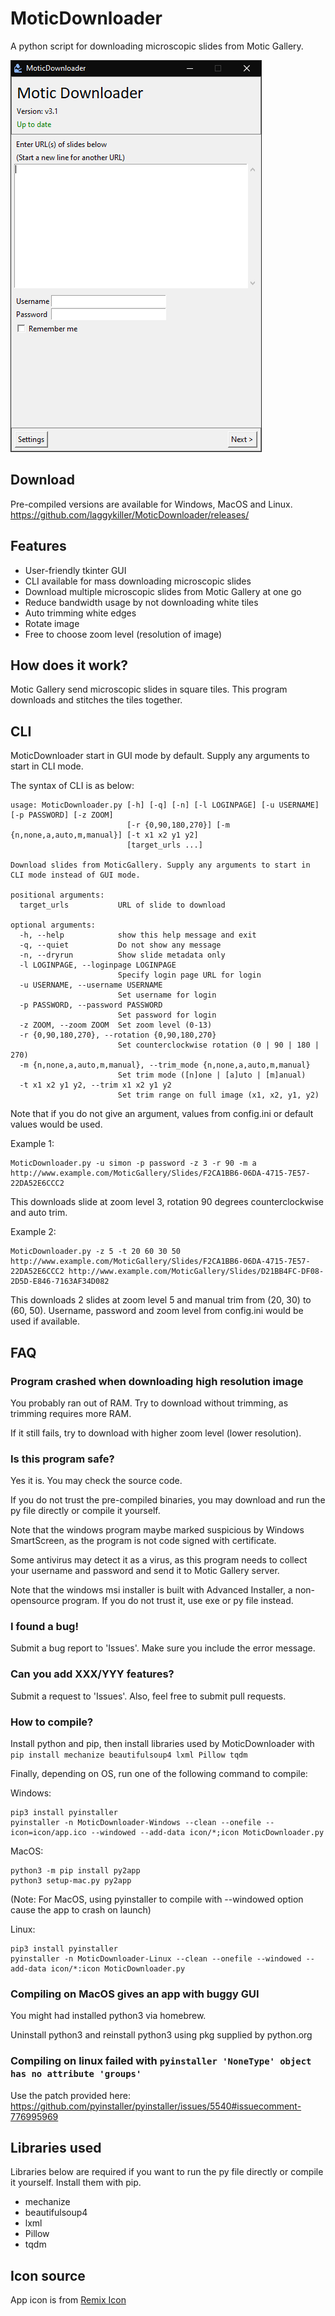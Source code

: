 # MoticDownloader
A python script for downloading microscopic slides from Motic Gallery.

![alt text](https://github.com/laggykiller/MoticDownloader/blob/main/Demo.png?raw=true)

## Download
Pre-compiled versions are available for Windows, MacOS and Linux.
<https://github.com/laggykiller/MoticDownloader/releases/>

## Features
 - User-friendly tkinter GUI
 - CLI available for mass downloading microscopic slides
 - Download multiple microscopic slides from Motic Gallery at one go
 - Reduce bandwidth usage by not downloading white tiles
 - Auto trimming white edges
 - Rotate image
 - Free to choose zoom level (resolution of image)

## How does it work?
Motic Gallery send microscopic slides in square tiles. This program downloads and stitches the tiles together.

## CLI
MoticDownloader start in GUI mode by default. Supply any arguments to start in CLI mode.

The syntax of CLI is as below:

```
usage: MoticDownloader.py [-h] [-q] [-n] [-l LOGINPAGE] [-u USERNAME] [-p PASSWORD] [-z ZOOM]
                          [-r {0,90,180,270}] [-m {n,none,a,auto,m,manual}] [-t x1 x2 y1 y2]
                          [target_urls ...]

Download slides from MoticGallery. Supply any arguments to start in CLI mode instead of GUI mode.

positional arguments:
  target_urls           URL of slide to download

optional arguments:
  -h, --help            show this help message and exit
  -q, --quiet           Do not show any message
  -n, --dryrun          Show slide metadata only
  -l LOGINPAGE, --loginpage LOGINPAGE
                        Specify login page URL for login
  -u USERNAME, --username USERNAME
                        Set username for login
  -p PASSWORD, --password PASSWORD
                        Set password for login
  -z ZOOM, --zoom ZOOM  Set zoom level (0-13)
  -r {0,90,180,270}, --rotation {0,90,180,270}
                        Set counterclockwise rotation (0 | 90 | 180 | 270)
  -m {n,none,a,auto,m,manual}, --trim_mode {n,none,a,auto,m,manual}
                        Set trim mode ([n]one | [a]uto | [m]anual)
  -t x1 x2 y1 y2, --trim x1 x2 y1 y2
                        Set trim range on full image (x1, x2, y1, y2)
```

Note that if you do not give an argument, values from config.ini or default values would be used.

Example 1:

```
MoticDownloader.py -u simon -p password -z 3 -r 90 -m a http://www.example.com/MoticGallery/Slides/F2CA1BB6-06DA-4715-7E57-22DA52E6CCC2
```

This downloads slide at zoom level 3, rotation 90 degrees counterclockwise and auto trim.

Example 2:

```
MoticDownloader.py -z 5 -t 20 60 30 50 http://www.example.com/MoticGallery/Slides/F2CA1BB6-06DA-4715-7E57-22DA52E6CCC2 http://www.example.com/MoticGallery/Slides/D21BB4FC-DF08-2D5D-E846-7163AF34D082
```

This downloads 2 slides at zoom level 5 and manual trim from (20, 30) to (60, 50). Username, password and zoom level from config.ini would be used if available.

## FAQ
### Program crashed when downloading high resolution image
You probably ran out of RAM. Try to download without trimming, as trimming requires more RAM.

If it still fails, try to download with higher zoom level (lower resolution).

### Is this program safe?
Yes it is. You may check the source code.

If you do not trust the pre-compiled binaries, you may download and run the py file directly or compile it yourself.

Note that the windows program maybe marked suspicious by Windows SmartScreen, as the program is not code signed with certificate.

Some antivirus may detect it as a virus, as this program needs to collect your username and password and send it to Motic Gallery server.

Note that the windows msi installer is built with Advanced Installer, a non-opensource program. If you do not trust it, use exe or py file instead.

### I found a bug!
Submit a bug report to 'Issues'. Make sure you include the error message.

### Can you add XXX/YYY features?
Submit a request to 'Issues'. Also, feel free to submit pull requests.

### How to compile?
Install python and pip, then install libraries used by MoticDownloader with `pip install mechanize beautifulsoup4 lxml Pillow tqdm`

Finally, depending on OS, run one of the following command to compile:

Windows:
```
pip3 install pyinstaller
pyinstaller -n MoticDownloader-Windows --clean --onefile --icon=icon/app.ico --windowed --add-data icon/*;icon MoticDownloader.py
```

MacOS:
```
python3 -m pip install py2app
python3 setup-mac.py py2app
```
(Note: For MacOS, using pyinstaller to compile with --windowed option cause the app to crash on launch)

Linux:
```
pip3 install pyinstaller
pyinstaller -n MoticDownloader-Linux --clean --onefile --windowed --add-data icon/*:icon MoticDownloader.py
```

### Compiling on MacOS gives an app with buggy GUI
You might had installed python3 via homebrew.

Uninstall python3 and reinstall python3 using pkg supplied by python.org

### Compiling on linux failed with `pyinstaller 'NoneType' object has no attribute 'groups'`
Use the patch provided here: https://github.com/pyinstaller/pyinstaller/issues/5540#issuecomment-776995969

## Libraries used
Libraries below are required if you want to run the py file directly or compile it yourself. Install them with pip.
 - mechanize
 - beautifulsoup4
 - lxml
 - Pillow
 - tqdm

## Icon source
App icon is from [Remix Icon](https://remixicon.com/)
